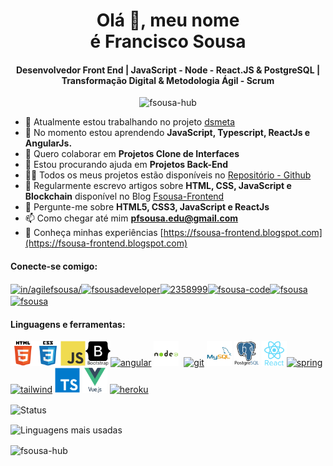 <h1 align="center">Olá 👋, meu nome<br>  é Francisco Sousa</h1>  
<h4 align="center">Desenvolvedor Front End | JavaScript - Node - React.JS & PostgreSQL | Transformação Digital & Metodologia Ágil - Scrum</h4>
<p align="center"><img src="https://github-profile-trophy.vercel.app/?username=fsousa-hub" alt="fsousa-hub" /></p>
  
- 🔭 Atualmente estou trabalhando no projeto  [dsmeta](https://github.com/fsousa-hub/dsmeta)  
- 🌱 No momento estou aprendendo **JavaScript, Typescript, ReactJs e AngularJs.**  
- 👯 Quero colaborar em **Projetos Clone de Interfaces**  
- 🤝 Estou procurando ajuda em **Projetos Back-End**  
- 👨‍💻 Todos os meus projetos estão disponíveis no [Repositório - Github](https://github.com/fsousa-hub?tab=repositories)  
- 📝 Regularmente escrevo artigos sobre **HTML, CSS, JavaScript  e Blockchain** disponível no Blog  [Fsousa-Frontend](https://fsousa-frontend.blogspot.com)  
- 💬 Pergunte-me sobre **HTML5, CSS3, JavaScript e ReactJs**  
- 📫 Como chegar até mim **pfsousa.edu@gmail.com**  
 - 📄 Conheça minhas experiências [https://fsousa-frontend.blogspot.com](https://fsousa-frontend.blogspot.com)  

<h4 align="left">Conecte-se comigo:</h4><p align="left"><a href="https://linkedin.com/in/in/agilefsousa/" target="blank"><img align="center" src="https://raw.githubusercontent.com/rahuldkjain/github-profile-readme-generator/master/src/images/icons/Social/linked-in-alt.svg" alt="in/agilefsousa/" height="30" width="40" /></a><a href="https://twitter.com/fsousadeveloper" target="blank"><img align="center" src="https://raw.githubusercontent.com/rahuldkjain/github-profile-readme-generator/master/src/images/icons/Social/twitter.svg" alt="fsousadeveloper" height="30" width="40" /></a><a href="https://stackoverflow.com/users/21189838" target="blank"><img align="center" src="https://raw.githubusercontent.com/rahuldkjain/github-profile-readme-generator/master/src/images/icons/Social/stack-overflow.svg" alt="2358999" height="30" width="40" /></a><a href="https://codepen.io/fsousa-code" target="blank"><img align="center" src="https://raw.githubusercontent.com/rahuldkjain/github-profile-readme-generator/master/src/images/icons/Social/codepen.svg" alt="fsousa-code" height="30" width="40" /></a><a href="https://codesandbox.io/u/fsousa-hub" target="blank"><img align="center" src="https://raw.githubusercontent.com/rahuldkjain/github-profile-readme-generator/master/src/images/icons/Social/codesandbox.svg" alt="fsousa" height="30" width="40" /></a> <a href="https://dev.to/fsousadevgithub" target="blank"><img align="center" src="https://raw.githubusercontent.com/rahuldkjain/github-profile-readme-generator/master/src/images/icons/Social/devto.svg" alt="fsousa" height="30" width="40" /></a></p>  
  
<h4 align="left">Linguagens e ferramentas:</h4><p align="left"><a href="https://www.w3.org/html/" target="_blank" rel="noreferrer"><img src="https://raw.githubusercontent.com/devicons/devicon/master/icons/html5/html5-original-wordmark.svg" alt="html5" width="40" height="40"/></a><a href="https://www.w3schools.com/css/" target="_blank" rel="noreferrer"><img src="https://raw.githubusercontent.com/devicons/devicon/master/icons/css3/css3-original-wordmark.svg" alt="css3" width="40" height="40"/></a><a href="https://developer.mozilla.org/en-US/docs/Web/JavaScript" target="_blank" rel="noreferrer"><img src="https://raw.githubusercontent.com/devicons/devicon/master/icons/javascript/javascript-original.svg" alt="javascript" width="40" height="40"/></a><a href="https://getbootstrap.com" target="_blank" rel="noreferrer"><img src="https://raw.githubusercontent.com/devicons/devicon/master/icons/bootstrap/bootstrap-plain-wordmark.svg" alt="bootstrap" width="40" height="40"/></a><a href="https://angular.io" target="_blank" rel="noreferrer"><img src="https://angular.io/assets/images/logos/angular/angular.svg" alt="angular" width="40" height="45"/></a>&nbsp;<a href="https://nodejs.org" target="_blank" rel="noreferrer"><img src="https://raw.githubusercontent.com/devicons/devicon/master/icons/nodejs/nodejs-original-wordmark.svg" alt="nodejs" width="40" height="40"/></a>&nbsp;&nbsp;<a href="https://git-scm.com/" target="_blank" rel="noreferrer"><img src="https://www.vectorlogo.zone/logos/git-scm/git-scm-icon.svg" alt="git" width="40" height="40"/></a>&nbsp;<a href="https://www.mysql.com/" target="_blank" rel="noreferrer"><img src="https://raw.githubusercontent.com/devicons/devicon/master/icons/mysql/mysql-original-wordmark.svg" alt="mysql" width="40" height="40"/></a>&nbsp;<a href="https://www.postgresql.org" target="_blank" rel="noreferrer"><img src="https://raw.githubusercontent.com/devicons/devicon/master/icons/postgresql/postgresql-original-wordmark.svg" alt="postgresql" width="40" height="40"/></a>&nbsp;<a href="https://reactjs.org/" target="_blank" rel="noreferrer"><img src="https://raw.githubusercontent.com/devicons/devicon/master/icons/react/react-original-wordmark.svg" alt="react" width="40" height="40"/></a><a href="https://spring.io/" target="_blank" rel="noreferrer"><img src="https://www.vectorlogo.zone/logos/springio/springio-icon.svg" alt="spring" width="40" height="40"/></a>&nbsp;<a href="https://tailwindcss.com/" target="_blank" rel="noreferrer"><img src="https://www.vectorlogo.zone/logos/tailwindcss/tailwindcss-icon.svg" alt="tailwind" width="40" height="40"/></a>&nbsp;<a href="https://www.typescriptlang.org/" target="_blank" rel="noreferrer"><img src="https://raw.githubusercontent.com/devicons/devicon/master/icons/typescript/typescript-original.svg" alt="typescript" width="40" height="40"/></a>&nbsp;<a href="https://vuejs.org/" target="_blank" rel="noreferrer"><img src="https://raw.githubusercontent.com/devicons/devicon/master/icons/vuejs/vuejs-original-wordmark.svg" alt="vuejs" width="40" height="40"/></a>&nbsp;<a href="https://heroku.com" target="_blank" rel="noreferrer"><img src="https://www.vectorlogo.zone/logos/heroku/heroku-icon.svg" alt="heroku" width="40" height="40"/></a></p>  

<p><img align="center" src="https://github-readme-stats.vercel.app/api?username=fsousa-hub&show_icons=true&locale=en" alt="Status" /></p>
<p><img align="center" src="https://github-readme-stats.vercel.app/api/top-langs?username=fsousa-hub&show_icons=true&locale=en&layout=compact" alt="Linguagens mais usadas" /></p>
<p><img align="center" src="https://github-readme-streak-stats.herokuapp.com/?user=fsousa-hub&" alt="fsousa-hub" /></p>
